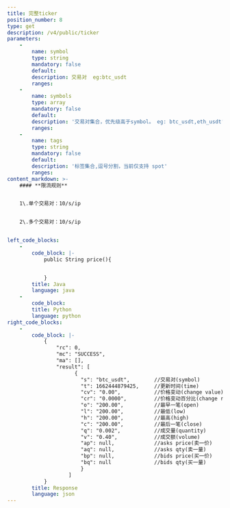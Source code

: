 ```yaml
---
title: 完整ticker
position_number: 8
type: get
description: /v4/public/ticker
parameters:
    -
        name: symbol
        type: string
        mandatory: false
        default:
        description: 交易对  eg:btc_usdt
        ranges:
    -
        name: symbols
        type: array
        mandatory: false
        default:
        description: '交易对集合，优先级高于symbol。 eg: btc_usdt,eth_usdt'
        ranges:
    -
        name: tags
        type: string
        mandatory: false
        default:
        description: '标签集合,逗号分割，当前仅支持 spot'
        ranges:
content_markdown: >-
    #### **限流规则**


    1\.单个交易对：10/s/ip


    2\.多个交易对：10/s/ip


left_code_blocks:
    -
        code_block: |-
            public String price(){


            }
        title: Java
        language: java
    -
        code_block:
        title: Python
        language: python
right_code_blocks:
    -
        code_block: |-
            {
                "rc": 0,
                "mc": "SUCCESS",
                "ma": [],
                "result": [
                      {
                        "s": "btc_usdt",        //交易对(symbol)
                        "t": 1662444879425,     //更新时间(time)
                        "cv": "0.00",           //价格变动(change value)
                        "cr": "0.0000",         //价格变动百分比(change rate)
                        "o": "200.00",          //最早一笔(open)
                        "l": "200.00",          //最低(low)
                        "h": "200.00",          //最高(high)
                        "c": "200.00",          //最后一笔(close)
                        "q": "0.002",           //成交量(quantity)
                        "v": "0.40",            //成交额(volume)
                        "ap": null,             //asks price(卖一价)
                        "aq": null,             //asks qty(卖一量)
                        "bp": null,             //bids price(买一价)
                        "bq": null              //bids qty(买一量)
                        }
                    ]
            }
        title: Response
        language: json
---
```

